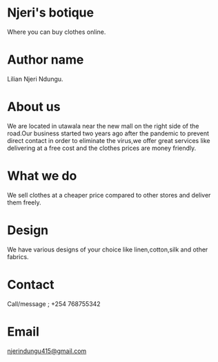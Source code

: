 # Njeri's botique

Where you can buy clothes online.

# Author name

Lilian Njeri Ndungu.

# About us

We are located in utawala near the new mall on the right side of the road.Our business started two years ago after the pandemic to prevent direct contact in order to eliminate the virus,we offer great services like delivering at a free cost and the clothes prices are money friendly.

# What we do

We sell clothes at a cheaper price compared to other stores and deliver them freely.

# Design

We have various designs of your choice like linen,cotton,silk and other fabrics.

# Contact

Call/message ; +254 768755342

# Email

njerindungu415@gmail.com

